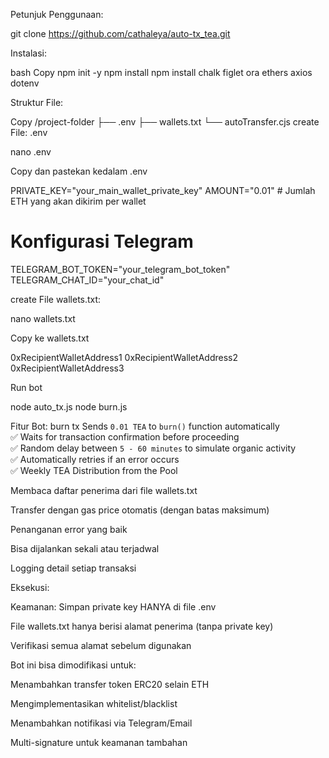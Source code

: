 Petunjuk Penggunaan:

git clone https://github.com/cathaleya/auto-tx_tea.git

Instalasi:

bash Copy
npm init -y
npm install
npm install chalk figlet ora ethers axios dotenv

Struktur File:

Copy
/project-folder
├── .env
├── wallets.txt
└── autoTransfer.cjs
create File: .env

nano .env

Copy dan pastekan kedalam .env

PRIVATE_KEY="your_main_wallet_private_key"
AMOUNT="0.01" # Jumlah ETH yang akan dikirim per wallet

# Konfigurasi Telegram
TELEGRAM_BOT_TOKEN="your_telegram_bot_token"
TELEGRAM_CHAT_ID="your_chat_id"


create File wallets.txt:

nano wallets.txt

Copy ke wallets.txt

0xRecipientWalletAddress1
0xRecipientWalletAddress2
0xRecipientWalletAddress3

Run bot

node auto_tx.js
node burn.js


Fitur Bot:
burn tx
Sends `0.01 TEA` to `burn()` function automatically  
✅ Waits for transaction confirmation before proceeding  
✅ Random delay between `5 - 60 minutes` to simulate organic activity  
✅ Automatically retries if an error occurs  
✅ Weekly TEA Distribution from the Pool

Membaca daftar penerima dari file wallets.txt

Transfer dengan gas price otomatis (dengan batas maksimum)

Penanganan error yang baik

Bisa dijalankan sekali atau terjadwal

Logging detail setiap transaksi

Eksekusi:

Keamanan:
Simpan private key HANYA di file .env

File wallets.txt hanya berisi alamat penerima (tanpa private key)

Verifikasi semua alamat sebelum digunakan

Bot ini bisa dimodifikasi untuk:

Menambahkan transfer token ERC20 selain ETH

Mengimplementasikan whitelist/blacklist

Menambahkan notifikasi via Telegram/Email

Multi-signature untuk keamanan tambahan
